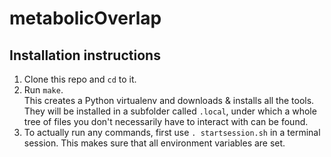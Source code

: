 metabolicOverlap
====

Installation instructions
-------------------------

 1. Clone this repo and `cd` to it.
 2. Run `make`.  
    This creates a Python virtualenv and downloads & installs all the tools.
    They will be installed in a subfolder called `.local`, under which a whole
    tree of files you don't necessarily have to interact with can be found. 
 3. To actually run any commands, first use `. startsession.sh` in a terminal
    session. This makes sure that all environment variables are set.
